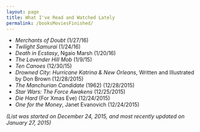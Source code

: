 ```yaml
---
layout: page
title: What I've Read and Watched Lately
permalink: /booksMoviesFinished/
---
```


* *Merchants of Doubt* (1/27/16)
* *Twilight Samurai* (1/24/16)
* *Death in Ecstasy*, Ngaio Marsh (1/20/16)
* *The Lavender Hill Mob* (1/9/15)
* *Ten Canoes* (12/30/15)
* *Drowned City: Hurricane Katrina & New Orleans*, Written and Illustrated by Don Brown (12/28/2015)
* *The Manchurian Candidate* (1962) (12/28/2015)
* *Star Wars: The Force Awakens* (12/25/2015)
* *Die Hard* (For Xmas Eve) (12/24/2015)
* *One for the Money*, Janet Evanovich (12/24/2015)

*(List was started on December 24, 2015, and most recently updated on January 27, 2015)*
